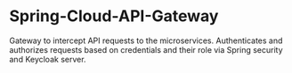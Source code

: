 # Spring-Cloud-API-Gateway


Gateway to intercept API requests to the microservices.
Authenticates and authorizes requests based on credentials and their role via Spring security and Keycloak server.
